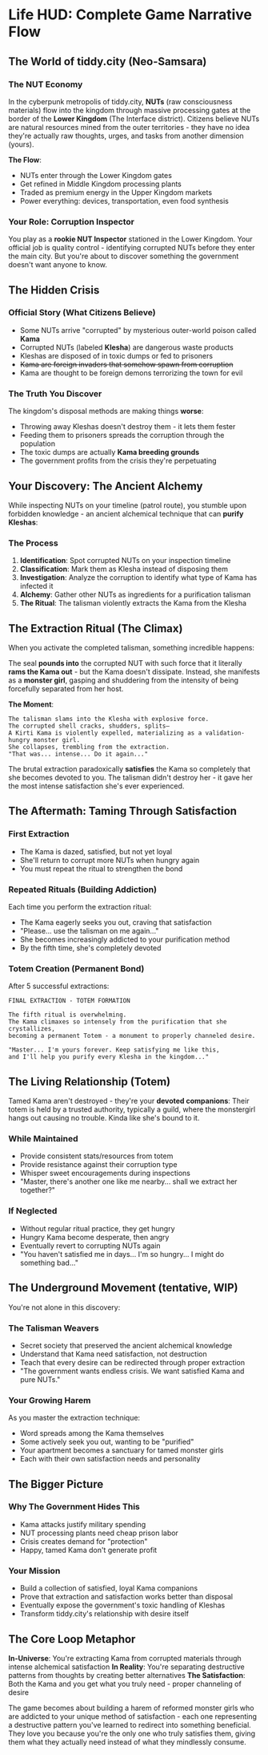 # Life HUD: Complete Game Narrative Flow

## The World of tiddy.city (Neo-Samsara)

### The NUT Economy

In the cyberpunk metropolis of tiddy.city, **NUTs** (raw consciousness materials) flow into the kingdom through massive processing gates at the border of the **Lower Kingdom** (The Interface district). Citizens believe NUTs are natural resources mined from the outer territories - they have no idea they're actually raw thoughts, urges, and tasks from another dimension (yours).

**The Flow**:
- NUTs enter through the Lower Kingdom gates
- Get refined in Middle Kingdom processing plants
- Traded as premium energy in the Upper Kingdom markets
- Power everything: devices, transportation, even food synthesis

### Your Role: Corruption Inspector

You play as a **rookie NUT Inspector** stationed in the Lower Kingdom. Your official job is quality control - identifying corrupted NUTs before they enter the main city. But you're about to discover something the government doesn't want anyone to know.

## The Hidden Crisis

### Official Story (What Citizens Believe)
- Some NUTs arrive "corrupted" by mysterious outer-world poison called **Kama**
- Corrupted NUTs (labeled **Klesha**) are dangerous waste products
- Kleshas are disposed of in toxic dumps or fed to prisoners
- ~~Kama are foreign invaders that somehow spawn from corruption~~
- Kama are thought to be foreign demons terrorizing the town for evil

### The Truth You Discover
The kingdom's disposal methods are making things **worse**:
- Throwing away Kleshas doesn't destroy them - it lets them fester
- Feeding them to prisoners spreads the corruption through the population
- The toxic dumps are actually **Kama breeding grounds**
- The government profits from the crisis they're perpetuating

## Your Discovery: The Ancient Alchemy

While inspecting NUTs on your timeline (patrol route), you stumble upon forbidden knowledge - an ancient alchemical technique that can **purify Kleshas**:

### The Process

1. **Identification**: Spot corrupted NUTs on your inspection timeline
2. **Classification**: Mark them as Klesha instead of disposing them
3. **Investigation**: Analyze the corruption to identify what type of Kama has infected it
4. **Alchemy**: Gather other NUTs as ingredients for a purification talisman
5. **The Ritual**: The talisman violently extracts the Kama from the Klesha

## The Extraction Ritual (The Climax)

When you activate the completed talisman, something incredible happens:

The seal **pounds into** the corrupted NUT with such force that it literally **rams the Kama out** - but the Kama doesn't dissipate. Instead, she manifests as a **monster girl**, gasping and shuddering from the intensity of being forcefully separated from her host.

**The Moment**:
```
The talisman slams into the Klesha with explosive force.
The corrupted shell cracks, shudders, splits—
A Kirti Kama is violently expelled, materializing as a validation-hungry monster girl.
She collapses, trembling from the extraction.
"That was... intense... Do it again..."
```

The brutal extraction paradoxically **satisfies** the Kama so completely that she becomes devoted to you. The talisman didn't destroy her - it gave her the most intense satisfaction she's ever experienced.

## The Aftermath: Taming Through Satisfaction

### First Extraction
- The Kama is dazed, satisfied, but not yet loyal
- She'll return to corrupt more NUTs when hungry again
- You must repeat the ritual to strengthen the bond

### Repeated Rituals (Building Addiction)
Each time you perform the extraction ritual:
- The Kama eagerly seeks you out, craving that satisfaction
- "Please... use the talisman on me again..."
- She becomes increasingly addicted to your purification method
- By the fifth time, she's completely devoted

### Totem Creation (Permanent Bond)
After 5 successful extractions:
```
FINAL EXTRACTION - TOTEM FORMATION

The fifth ritual is overwhelming.
The Kama climaxes so intensely from the purification that she crystallizes,
becoming a permanent Totem - a monument to properly channeled desire.

"Master... I'm yours forever. Keep satisfying me like this, 
and I'll help you purify every Klesha in the kingdom..."
```

## The Living Relationship (Totem)

Tamed Kama aren't destroyed - they're your **devoted companions**:
Their totem is held by a trusted authority, typically a guild, where
the monstergirl hangs out causing no trouble.
Kinda like she's bound to it.

### While Maintained
- Provide consistent stats/resources from totem
- Provide resistance against their corruption type
- Whisper sweet encouragements during inspections
- "Master, there's another one like me nearby... shall we extract her together?"

### If Neglected
- Without regular ritual practice, they get hungry
- Hungry Kama become desperate, then angry
- Eventually revert to corrupting NUTs again
- "You haven't satisfied me in days... I'm so hungry... I might do something bad..."

## The Underground Movement (tentative, WIP)

You're not alone in this discovery:

### The Talisman Weavers
- Secret society that preserved the ancient alchemical knowledge
- Understand that Kama need satisfaction, not destruction
- Teach that every desire can be redirected through proper extraction
- "The government wants endless crisis. We want satisfied Kama and pure NUTs."

### Your Growing Harem
As you master the extraction technique:
- Word spreads among the Kama themselves
- Some actively seek you out, wanting to be "purified"
- Your apartment becomes a sanctuary for tamed monster girls
- Each with their own satisfaction needs and personality

## The Bigger Picture

### Why The Government Hides This
- Kama attacks justify military spending
- NUT processing plants need cheap prison labor
- Crisis creates demand for "protection"
- Happy, tamed Kama don't generate profit

### Your Mission
- Build a collection of satisfied, loyal Kama companions
- Prove that extraction and satisfaction works better than disposal
- Eventually expose the government's toxic handling of Kleshas
- Transform tiddy.city's relationship with desire itself

## The Core Loop Metaphor

**In-Universe**: You're extracting Kama from corrupted materials through intense alchemical satisfaction
**In Reality**: You're separating destructive patterns from thoughts by creating better alternatives
**The Satisfaction**: Both the Kama and you get what you truly need - proper channeling of desire

The game becomes about building a harem of reformed monster girls who are addicted to your unique method of satisfaction - each one representing a destructive pattern you've learned to redirect into something beneficial. They love you because you're the only one who truly satisfies them, giving them what they actually need instead of what they mindlessly consume.
